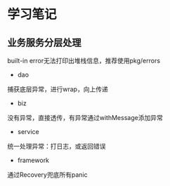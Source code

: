 # 学习笔记

## 业务服务分层处理

<p>built-in error无法打印出堆栈信息，推荐使用pkg/errors</p>

- dao
<p>捕获底层异常，进行wrap，向上传递</p>

- biz
<p>没有异常，直接透传，有异常通过withMessage添加异常</p>

- service
<p>统一处理异常：打日志，或返回错误</p>

- framework
<p>通过Recovery兜底所有panic</p>

